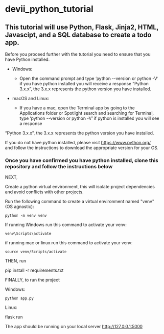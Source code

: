 # devii_python_tutorial

## This tutorial will use Python, Flask, Jinja2, HTML, Javascipt, and a SQL database to create a todo app.

Before you proceed further with the tutorial you need to ensure that you have Python installed.

- Windows:

  - Open the command prompt and type ‘python --version or python -V’ if you have python installed you will receive a response “Python 3.x.x”, the 3.x.x represents the python version you have installed.

- macOS and Linux:

  - If you have a mac, open the Terminal app by going to the Applications folder or Spotlight search and searching for Terminal, type ‘python --version or python -V’ if python is installed you will see a response

“Python 3.x.x”, the 3.x.x represents the python version you have installed.

If you do not have python installed, please visit https://www.python.org/ and follow the instructions to download the appropriate version for your OS.

### **Once you have confirmed you have python installed, clone this repository and follow the instructions below**

NEXT,

Create a python virtual environment, this will isolate project dependencies and avoid conflicts with other projects.

Run the following command to create a virtual environment named "venv" (OS agnostic):

    python -m venv venv

If running Windows run this command to activate your venv:

    venv\Scripts\activate

if running mac or linux run this command to activate your venv:

    source venv/Scripts/activate

THEN, run

pip install -r requirements.txt

FINALLY, to run the project

Windows:

    python app.py

Linux:

flask run

The app should be running on your local server http://127.0.0.1:5000
